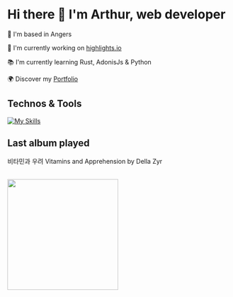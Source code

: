 # Hi there 👋 I'm Arthur, web developer

📍 I'm based in Angers

🚀 I'm currently working on [highlights.io](https://github.com/abroudoux/highlights.io.git)

📚 I'm currently learning Rust, AdonisJs & Python

🌍 Discover my [Portfolio](https://abroudoux-portfolio.vercel.app/)

## Technos & Tools

[![My Skills](https://skillicons.dev/icons?i=js,typescript,scss,react,tailwind,nestjs,git,adonis,nodejs,mongodb,rust,python,postman,docker,postgres,laravel&perline=8)](https://skillicons.dev)

## Last album played

<div>
    <p>비타민과 우려 Vitamins and Apprehension by Della Zyr</p>
    <br>
    <img style="width: 250px;" src="https://i.scdn.co/image/ab67616d0000b27300c94e101484ba2f0d05f47e"/>
</div>
